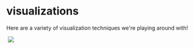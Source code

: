 # visualizations

Here are a variety of visualization techniques we're playing around with!

![]()
![](https://i.imgur.com/jG0CIZ9.gifv)
